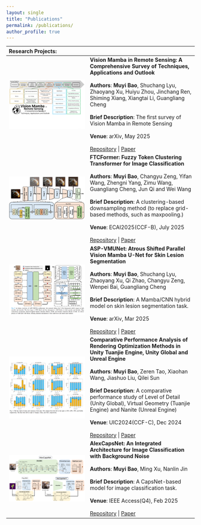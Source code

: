 ```yaml
---
layout: single
title: "Publications"
permalink: /publications/
author_profile: true
---
```


|**Research Projects:**  |  | 
| :--------  | :----  |
|<img src="https://github.com/BaoBao0926/Awesome-Mamba-in-Remote-Sensing/blob/main/Assets/outline.png" width="800"  align="left" />|**Vision Mamba in Remote Sensing: A Comprehensive Survey of Techniques, Applications and Outlook**<br><br>**Authors**: **Muyi Bao**, Shuchang Lyu, Zhaoyang Xu, Huiyu Zhou, Jinchang Ren, Shiming Xiang, Xiangtai Li, Guangliang Cheng<br><br>**Brief Description**: The first survey of Vision Mamba in Remote Sensing<br><br>**Venue**: arXiv, May 2025<br><br>[Repository](https://github.com/BaoBao0926/Awesome-Mamba-in-Remote-Sensing/tree/main) \| [Paper](https://arxiv.org/abs/2505.00630)|
|<img width="500" alt="image" src="https://github.com/BaoBao0926/FTCFormer/blob/main/Assets/architecture.png">|**FTCFormer: Fuzzy Token Clustering Transformer for Image Classification**<br><br>**Authors**: **Muyi Bao**, Changyu Zeng, Yifan Wang, Zhengni Yang, Zimu Wang, Guangliang Cheng, Jun Qi and Wei Wang<br><br>**Brief Description**: A clustering-based downsampling method (to replace grid-based methods, such as maxpooling.)<br><br>**Venue**: ECAI2025(CCF-B), July 2025<br><br>[Repository](https://github.com/BaoBao0926/FTCFormer/tree/main) \| [Paper](https://arxiv.org/abs/2507.10283)|
|<img src="https://github.com/BaoBao0926/ASP-VMUNet/blob/main/figure/ASPVMUnet.png" width="400" align="left" />|**ASP-VMUNet: Atrous Shifted Parallel Vision Mamba U-Net for Skin Lesion Segmentation**<br><br>**Authors**: **Muyi Bao**, Shuchang Lyu, Zhaoyang Xu, Qi Zhao, Changyu Zeng, Wenpei Bai, Guangliang Cheng<br><br>**Brief Description**: A Mamba/CNN hybrid model on skin lesion segmentation task.<br><br>**Venue**: arXiv, Mar 2025<br><br>[Repository](https://github.com/BaoBao0926/ASP-VMUNet) \| [Paper](https://arxiv.org/abs/2503.19427)|
|<img src="https://github.com/BaoBao0926/Comparative-Performance-Analysis-of-Rendering-Optimization-Method/blob/main/figure/show.png" width="400" align="left" />|**Comparative Performance Analysis of Rendering Optimization Methods in Unity Tuanjie Engine, Unity Global and Unreal Engine**<br><br>**Authors**: **Muyi Bao**, Zeren Tao, Xiaohan Wang, Jiashuo Liu, Qilei Sun<br><br>**Brief Description**: A comparative performance study of Level of Detail (Unity Global), Virtual Geometry (Tuanjie Engine) and Nanite (Unreal Engine)<br><br>**Venue**: UIC2024(CCF-C), Dec 2024<br><br>[Repository](https://github.com/BaoBao0926/Comparative-Performance-Analysis-of-Rendering-Optimization-Method) \| [Paper](https://ieeexplore.ieee.org/abstract/document/10925167)|
|<img src="https://github.com/BaoBao0926/AlexCapsNet/blob/main/figure/show1.png" width="400" align="left" />|**AlexCapsNet: An Integrated Architecture for Image Classification with Background Noise**<br><br>**Authors**: **Muyi Bao**, Ming Xu, Nanlin Jin<br><br>**Brief Description**: A CapsNet-based model for image classification task.<br><br>**Venue**: IEEE Access(Q4), Feb 2025<br><br>[Repository](https://github.com/BaoBao0926/AlexCapsNet) \| [Paper](https://ieeexplore.ieee.org/abstract/document/10900363)|
